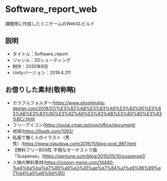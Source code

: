 # Software_report_web

課題用に作成したミニゲームのWebGLビルド

## 説明

- タイトル：Software_report
- ジャンル：2Dシューティング
- 制作：2020年8月
- Unityバージョン：2019.4.2f1


## お借りした素材(敬称略)

- カラフルフォルダー/https://www.shoshinsha-design.com/2018/07/%E3%82%AB%E3%83%A9%E3%83%95%E3%83%AB%E3%83%95%E3%82%A9%E3%83%AB%E3%83%80%E3%83%BC/.html
- フリーアイコン/https://sozai.cman.jp/icon/office/document/
- 地球/https://illustk.com/1093/
- 私服で働く人のイラスト（男性）/https://www.irasutoya.com/2016/11/blog-post_987.html
- 【無料フリーBGM】不穏なオーケストラ曲「Suspense」/https://peritune.com/blog/2015/05/10/suspense1/
- 人物の無料素材/https://icooon-mono.com/14440-%e4%ba%ba%e7%89%a9%e3%81%ae%e7%84%a1%e6%96%99%e7%b4%a0%e6%9d%90/
